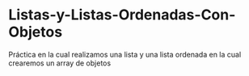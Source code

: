 # Listas-y-Listas-Ordenadas-Con-Objetos
Práctica en la cual realizamos una lista y una lista ordenada en la cual crearemos un array de objetos
